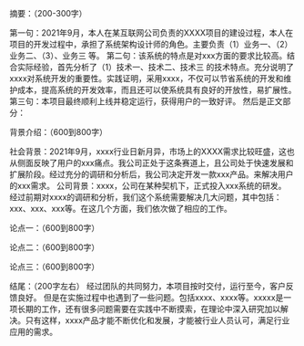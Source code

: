 
摘要：（200-300字）

第一句：2021年9月，本人在某互联网公司负责的XXXX项目的建设过程，本人在项目的开发过程中，承担了系统架构设计师的角色。主要负责（1）业务一、（2）业务二、（3）、业务三 等。
第二句：该系统的特点是对xxx方面的要求比较高。结合实际经验，首先分析了（1）技术一、技术二、技术三 的技术特点。充分说明了xxxx对系统开发的重要性。实践证明，采用xxxx，不仅可以节省系统的开发和维护成本，提高系统的开发效率，而且还可以使系统具有良好的开放性，易扩展性。
第三句：本项目最终顺利上线并稳定运行，获得用户的一致好评。
然后是正文部分：

背景介绍：（600到800字）

社会背景：2021年9月，xxxx行业日新月异，市场上的XXXX需求比较旺盛，这也从侧面反映了用户的xxx痛点。我公司正处于这条赛道上，且公司处于快速发展和扩展阶段。经过充分的调研和分析后，我公司决定开发一款xxx产品。来解决用户的xxx需求。
公司背景：xxxx，公司在某种契机下，正式投入xxx系统的研发。
经过前期对xxxx的调研和分析，我们这个系统需要解决几大问题，其中包括：xxx、xxx、xxx等。在这几个方面，我们依次做了相应的工作。


论点一：（600到800字）


论点二：（600到800字）


论点三：（600到800字）


结尾：（200字左右）
经过团队的共同努力，本项目按时交付，运行至今，客户反馈良好。
但是在实施过程中也遇到了一些问题。包括xxxx、xxxx等。xxxxx是一项长期的工作，还有很多问题需要在实践中不断摸索，在理论中深入研究加以解决。只有这样，xxxx产品才能不断优化和发展，才能被行业人员认可，满足行业应用的需求。
